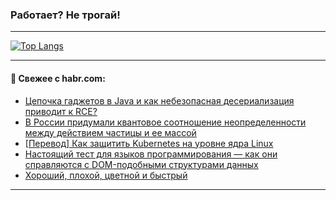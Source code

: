 ### Работает? Не трогай!

---
<!--
#### 🛠️ Technical stack:

![Java](https://img.shields.io/badge/Java-informational?logo=Oracle&style=flat&logoColor=white&color=FF4500)
![Kotlin](https://img.shields.io/badge/Kotlin-informational?logo=Kotlin&style=flat&logoColor=white&color=774D97)
![TS](https://img.shields.io/badge/TypeScript-informational?logo=typeScript&style=flat&logoColor=black&color=017acc)
![Python](https://img.shields.io/badge/Python-informational?logo=Python&style=flat&logoColor=black&color=ffdd54) <br>
![Spring](https://img.shields.io/badge/Spring-informational?logo=Spring&style=flat&logoColor=white&color=6DB33F) 
![SpringBoot](https://img.shields.io/badge/SpringBoot-informational?logo=SpringBoot&style=flat&logoColor=white&color=6DB33F)
![Nest](https://img.shields.io/badge/NestJS-informational?logo=NestJS&style=flat&logoColor=white&color=E0234E) 
![NodeJS](https://img.shields.io/badge/NodeJS-informational?logo=node.js&style=flat&logoColor=white&color=70A760)<br>
![PostgreSQL](https://img.shields.io/badge/PostgreSQL-informational?logo=PostgreSQL&style=flat&logoColor=white&color=DAA520)
![MongoDB](https://img.shields.io/badge/MongoDB-informational?logo=MongoDB&style=flat&logoColor=white&color=870000)
![Apache](https://img.shields.io/badge/Apache-informational?logo=apache&style=flat&logoColor=white&color=f74e28)

___ 
-->

<!--- #### 🛠️ : --->

[![Top Langs](https://github-readme-stats-82jvfl3w3-advtsettinggmailcoms-projects.vercel.app/api/top-langs/?username=zloylis&langs_count=10&hide_title=true&title_color=e6edf3&size_weight=0.5&count_weight=0.5&layout=compact&hide_progress=true&hide_border=true&theme=dracula&hide=css,makefile,cmake)](https://github.com/zloylis)

<!---


####  :octocat:&nbsp;&nbsp; Статистика:

![GitHub stats](https://github-readme-stats-u2qms2cxw-advtsettinggmailcoms-projects.vercel.app/api?username=zloylis&show_icons=true&hide_border=true&theme=dracula&title_color=e6edf3&include_all_commits=true&count_private=true&hide_rank=false&hide_title=true&rank_icon=github)
-->
---

#### 💬 Свежее с habr.com:

<!-- BLOG-POST-LIST:START -->
- [Цепочка гаджетов в Java и как небезопасная десериализация приводит к RCE?](https://habr.com/ru/companies/pvs-studio/articles/955210/?utm_source=habrahabr&utm_medium=rss&utm_campaign=955210)
- [В России придумали квантовое соотношение неопределенности между действием частицы и ее массой](https://habr.com/ru/articles/954382/?utm_source=habrahabr&utm_medium=rss&utm_campaign=954382)
- [[Перевод] Как защитить Kubernetes на уровне ядра Linux](https://habr.com/ru/companies/flant/articles/952012/?utm_source=habrahabr&utm_medium=rss&utm_campaign=952012)
- [Настоящий тест для языков программирования — как они справляются с DOM-подобными структурами данных](https://habr.com/ru/articles/955158/?utm_source=habrahabr&utm_medium=rss&utm_campaign=955158)
- [Хороший, плохой, цветной и быстрый](https://habr.com/ru/articles/954676/?utm_source=habrahabr&utm_medium=rss&utm_campaign=954676)
<!-- BLOG-POST-LIST:END -->

---
